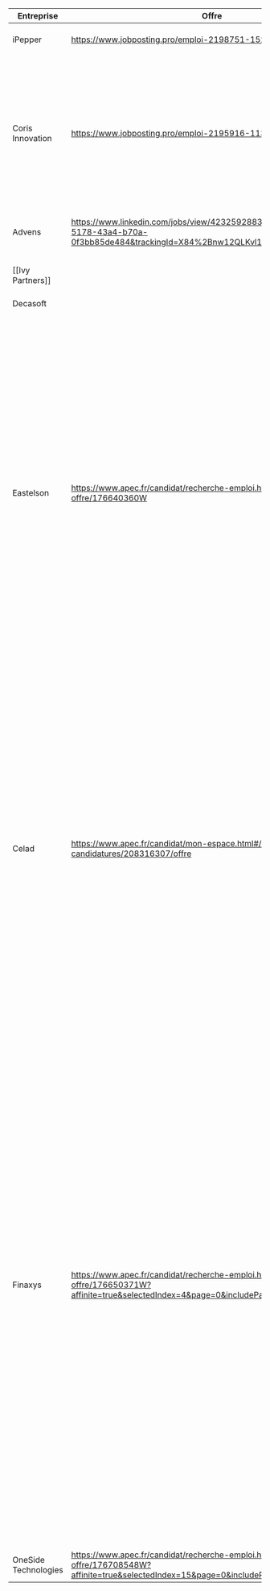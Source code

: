 

| **Entreprise**       | **Offre**                                                                                                                                    | **Poste**                         | Lieu       | Stack                                                                                                                                                                                                                                                                                                                                                                                                                                                                                                                                                                                                                               | CV  | LM  | Candidature | Entretien | Reponses |
| -------------------- | -------------------------------------------------------------------------------------------------------------------------------------------- | --------------------------------- | ---------- | ----------------------------------------------------------------------------------------------------------------------------------------------------------------------------------------------------------------------------------------------------------------------------------------------------------------------------------------------------------------------------------------------------------------------------------------------------------------------------------------------------------------------------------------------------------------------------------------------------------------------------------- | --- | --- | ----------- | --------- | -------- |
| iPepper              | https://www.jobposting.pro/emploi-2198751-152                                                                                                | Jeune Développeur Diplômé         | Valbonne   |                                                                                                                                                                                                                                                                                                                                                                                                                                                                                                                                                                                                                                     |     |     | Fait        |           |          |
| Coris Innovation     | https://www.jobposting.pro/emploi-2195916-113#postuler                                                                                       | Développeur Logiciel              | Annecy     | - Developpement embarque temp reel<br>- C, Python, C++<br>- Git<br>- STM32, EFR32<br>- test unitaire,  integrations et validation<br>- OS temps reel (µC-OS-II)<br>- Jenkins<br>                                                                                                                                                                                                                                                                                                                                                                                                                                                    |     |     | Fait        |           |          |
| Advens               | https://www.linkedin.com/jobs/view/4232592883/?refId=4ae41e38-5178-43a4-b70a-0f3bb85de484&trackingId=X84%2Bnw12QLKvl1n%2FOyAv4A%3D%3D        | Développeur Python                | Lille      | -  Python<br>- Django<br>- cybersecu<br>- CI                                                                                                                                                                                                                                                                                                                                                                                                                                                                                                                                                                                        |     |     | Fait        |           |          |
| [[Ivy Partners]]     |                                                                                                                                              | Software engineer python (devops) | Geneve     | Python                                                                                                                                                                                                                                                                                                                                                                                                                                                                                                                                                                                                                              |     |     |             | 23/06     |          |
| Decasoft             |                                                                                                                                              | ?                                 | Toulouse   | ?                                                                                                                                                                                                                                                                                                                                                                                                                                                                                                                                                                                                                                   |     |     |             | 24/06     |          |
| Eastelson            | https://www.apec.fr/candidat/recherche-emploi.html/emploi/detail-offre/176640360W                                                            | Développeur Python                | Strasbourg | - Analyse des demandes d’évolutions et tickets incidents<br>- Développement sur la base de dossier de conception technique<br>- Corrections et maintenances évolutives d’applications développées<br>- Réalisation des analyses techniques et de la revue de code<br>- Analyse, identification, proposition et mise en œuvre des évolutions permettant l’amélioration de performances des applications développées et maintenues par l’équipe                                                                                                                                                                                       |     |     | Fait        |           |          |
| Celad                | https://www.apec.fr/candidat/mon-espace.html#/mes-candidatures/208316307/offre                                                               | Developpeur Python                | Lyon       | - Une bonne maîtrise de Python (logique, propreté, structuration du code)<br><br>- De l’autonomie : on vous fait confiance pour gérer vos sujets, poser des questions, proposer des idées<br><br>- Une vraie capacité à communiquer : pour travailler avec les métiers comme avec l’équipe dev<br><br>- Et surtout, de la curiosité : on cherche des personnes qui aiment apprendre et comprendre                                                                                                                                                                                                                                   |     |     | Fait        |           |          |
| Finaxys              | https://www.apec.fr/candidat/recherche-emploi.html/emploi/detail-offre/176650371W?affinite=true&selectedIndex=4&page=0&includePartner=false  | Developpeur Python                | Puteaux    | Concevoir et développer des solutions sur mesure, performantes et évolutives<br><br>Participer à des projets innovants dans des environnements riches en données et en calculs complexes<br><br>Travailler sur des frameworks tels que Django, Flask ou encore FastAPI<br><br>Contribuer à des architectures modernes basées sur des microservices et des environnements cloud<br><br>Mettre en place des pipelines d’intégration et de déploiement continu (CI/CD)<br><br>Collaborer étroitement avec les équipes métier et IT dans un contexte Agile<br><br>Environnement technique : Python, Django, Flask, FastAPI, SQL, CI/CD. |     |     | Fait        |           |          |
| OneSide Technologies | https://www.apec.fr/candidat/recherche-emploi.html/emploi/detail-offre/176708548W?affinite=true&selectedIndex=15&page=0&includePartner=false | Deveveloppeur C++/Qt              | Neuilly    |                                                                                                                                                                                                                                                                                                                                                                                                                                                                                                                                                                                                                                     |     |     | Fait        |           |          |
